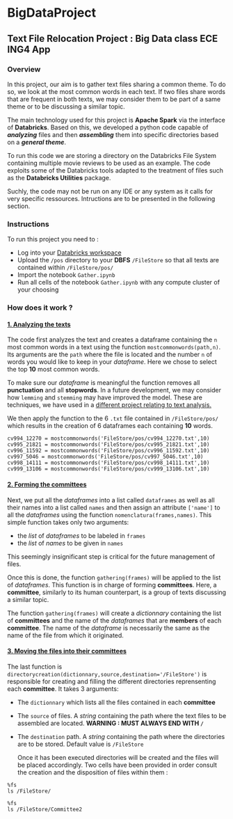 # BigDataProject

## Text File Relocation Project : Big Data class ECE ING4 App

### Overview

  In this project, our aim is to gather text files sharing a common theme. To do so, we look at the most common words in each text.
If two files share words that are frequent in both texts, we may consider them to be part of a same theme or to be 
discussing a similar topic. 

  The main technology used for this project is **Apache Spark** via the interface of **Databricks**. Based on this, we developed a python code capable
of ***analyzing*** files and then ***assembling*** them into specific directories based on a ***general theme***. 

  To run this code we are storing a directory on the Databricks File System containing multiple movie reviews to be used as an example. The code exploits some of the Databricks tools adapted to the treatment of files such as the **Databricks Utilities** package.
  
  Suchly, the code may not be run on any IDE or any system as it calls for very specific ressources. Intructions are to be presented in the following section.

### Instructions

To run this project you need to :
- Log into your [Databricks workspace](https://accounts.cloud.databricks.com/login?tuuid=1f15a7e6-a8ea-4d42-856d-dea4fac9358b)
- Upload the `/pos` directory to your **DBFS** `/FileStore` so that all texts are contained within `/FileStore/pos/`
- Import the notebook `Gather.ipynb`
- Run all cells of the notebook `Gather.ipynb` with any compute cluster of your choosing

### How does it work ?

#### <ins>1. Analyzing the texts</ins>

  The code first analyzes the text and creates a dataframe containing the `n` most common words in a text using the function `mostcommonwords(path,n)`. Its 
arguments are the `path` where the file is located and the number `n` of words you would like to keep in your _dataframe_. Here we chose to select the top **10** 
most common words.

  To make sure our _dataframe_ is meaningful the function removes all **punctuation** and all **stopwords**. In a future development, we may 
consider how `lemming` and `stemming` may have improved the model. These are techniques, we have used in a [different project relating to text analysis.](github.com/mohamedLemineK/Sentiment-Analysis) 

We then apply the function to the 6 `.txt` file contained in `/FileStore/pos/`  which results in the creation of 6 dataframes each containing **10** words. 

```
cv994_12270 = mostcommonwords('FileStore/pos/cv994_12270.txt',10)
cv995_21821 = mostcommonwords('FileStore/pos/cv995_21821.txt',10)
cv996_11592 = mostcommonwords('FileStore/pos/cv996_11592.txt',10)
cv997_5046 = mostcommonwords('FileStore/pos/cv997_5046.txt',10)
cv998_14111 = mostcommonwords('FileStore/pos/cv998_14111.txt',10)
cv999_13106 = mostcommonwords('FileStore/pos/cv999_13106.txt',10)
```

#### <ins>2. Forming the committees</ins>

  Next, we put all the _dataframes_ into a list called `dataframes` as well as all their names into a list called `names` and then assign an attribute `['name']` to
all the _dataframes_ using the function `nomenclatura(frames,names)`. This simple function takes only two arguments:

- the _list_ of *dataframes* to be labeled in `frames`
- the _list_ of *names* to be given in `names`

This seemingly insignificant step is critical for the future management of files.

Once this is done, the function `gathering(frames)` will be applied to the list of _dataframes_. This function is in charge of forming **committees**. Here, a **committee**, similarly to its human counterpart, is a group of texts discussing a similar topic. 

The function `gathering(frames)` will create a _dictionnary_ containing the list of **committees** and the name of the _dataframes_ that 
are **members** of each **committee**. The name of the _dataframe_ is necessarily
the same as the name of the file from which it originated.

#### <ins>3. Moving the files into their committees</ins>

  The last function is `directorycreation(dictionnary,source,destination='/FileStore')` is responsible for creating and filling the different directories reprensenting
each **committee**. It takes 3 arguments: 

- The `dictionnary` which lists all the files contained in each **committee**
- The `source` of files. A _string_ containing the path where the text files to be assembled are located. **WARNING : MUST ALWAYS END WITH `/`**
- The `destination` path. A _string_ containing the path where the directories are to be stored. Default value is `/FileStore`
  
  Once it has been executed directories will be created and the files will be placed accordingly. Two cells have been provided in order consult the creation
and the disposition of files within them :
```
%fs
ls /FileStore/
```

```
%fs
ls /FileStore/Committee2
```







